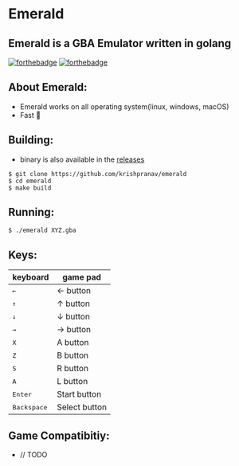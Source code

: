 # Emerald
## Emerald is a GBA Emulator written in golang

[![forthebadge](https://forthebadge.com/images/badges/made-with-go.svg)](https://forthebadge.com)
[![forthebadge](https://forthebadge.com/images/badges/built-by-developers.svg)](https://forthebadge.com)

## About Emerald:
- Emerald works on all operating system(linux, windows, macOS)
- Fast 🚀

## Building:
- binary is also available in the [releases]()
```
$ git clone https://github.com/krishpranav/emerald
$ cd emerald
$ make build
```

## Running:
```
$ ./emerald XYZ.gba
```


## Keys:
| keyboard             | game pad      |
| -------------------- | ------------- |
| <kbd>&larr;</kbd>    | &larr; button |
| <kbd>&uarr;</kbd>    | &uarr; button |
| <kbd>&darr;</kbd>    | &darr; button |
| <kbd>&rarr;</kbd>    | &rarr; button |
| <kbd>X</kbd>         | A button      |
| <kbd>Z</kbd>         | B button      |
| <kbd>S</kbd>         | R button      |
| <kbd>A</kbd>         | L button      |
| <kbd>Enter</kbd>     | Start button  |
| <kbd>Backspace</kbd> | Select button |

## Game Compatibitiy:
- // TODO